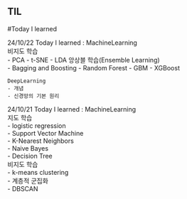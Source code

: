 ## TIL
#Today I learned

24/10/22 Today I learned : MachineLearning  
    비지도 학습  
    - PCA
    - t-SNE
    - LDA
    앙상블 학습(Ensemble Learning)  
    - Bagging and Boosting
    - Random Forest
    - GBM
    - XGBoost

    DeepLearning  
    - 개념
    - 신경망의 기본 원리
  
24/10/21 Today I learned : MachineLearning  
    지도 학습  
    - logistic regression  
    - Support Vector Machine  
    - K-Nearest Neighbors  
    - Naive Bayes  
    - Decision Tree  
    비지도 학습  
    - k-means clustering  
    - 계층적 군집화  
    - DBSCAN  